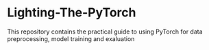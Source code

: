 # Lighting-The-PyTorch
This repository contains the practical guide to using PyTorch for data preprocessing, model training and exaluation
